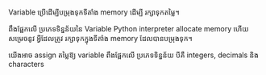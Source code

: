 Variable ប្រើដើម្បី​បម្រុងទុកទីតាំង memory ដើម្បី​ រក្សាទុកតម្លៃ។

ពឹងផ្អែកលើ ប្រភេទទិន្នន័យនៃ Variable Python interpreter allocate memory 
ហើយសម្រេចនូវ អ្វីដែលត្រូវ រក្សាទុកក្នុងទីតាំង memory ដែលបានបម្រុងទុក។

យើងអាច assign តម្លៃឱ្យ variable ពឹងផ្អែកលើ ប្រភេទទិន្នន័យ បីគឺ
integers, decimals និង characters

